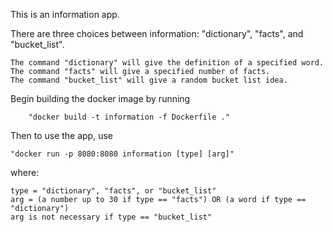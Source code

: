 This is an information app.

There are three choices between information: "dictionary", "facts", and "bucket_list".

    The command "dictionary" will give the definition of a specified word.
    The command "facts" will give a specified number of facts.
    The command "bucket_list" will give a random bucket list idea.

Begin building the docker image by running 

        "docker build -t information -f Dockerfile ."
        
Then to use the app, use 

    "docker run -p 8080:8080 information [type] [arg]" 

where:

    type = "dictionary", "facts", or "bucket_list"
    arg = (a number up to 30 if type == "facts") OR (a word if type == "dictionary")
    arg is not necessary if type == "bucket_list"
